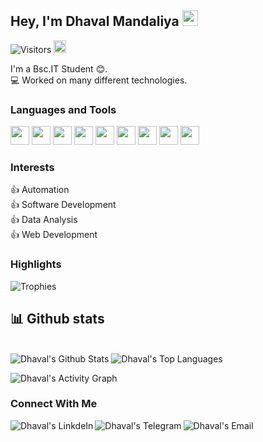 ## Hey, I'm Dhaval Mandaliya <img src="https://media.giphy.com/media/hvRJCLFzcasrR4ia7z/giphy.gif" width="25px">

![Visitors](https://visitor-badge.glitch.me/badge?page_id=Dhavalmandaliya.visitor-badge)
<a href="https://github.com/Dhavalmandaliya"><img alt="followers" title="Follow me on Github" src="https://img.shields.io/github/followers/Dhavalmandaliya?color=236ad3&labelColor=1155ba&style=for-the-badge&logo=github&label=Follow" height="20px"/></a>  
    
I'm a Bsc.IT Student 😊.  
💻 Worked on many different technologies.  



### Languages and Tools  

<code><img height="30" src="https://img.icons8.com/color/48/000000/python.png"/></code>
<code><img height="30" src="https://img.icons8.com/color/48/000000/c-plus-plus-logo.png"/></code>
<code><img height="30" src="https://img.icons8.com/color/48/000000/c-programming.png"/></code>
<code><img height="30" src="https://img.icons8.com/color/48/000000/java-coffee-cup-logo.png"/></code>
<code><img height="30" src="https://img.icons8.com/color/48/000000/html-5.png"/></code>
<code><img height="30" src="https://img.icons8.com/color/48/000000/css3.png"/></code>
<code><img height="30" src="https://img.icons8.com/color/48/000000/javascript.png"/></code>
<code><img height="30" src="https://img.icons8.com/color/48/000000/oracle-logo.png"/></code>
<code><img height="30" src="https://img.icons8.com/fluent/48/000000/github.png"/></code>


### Interests
👍 Automation  
👍 Software Development  
👍 Data Analysis  
👍 Web Development    



### **Highlights**

![Trophies](https://github-profile-trophy.vercel.app/?username=Dhavalmandaliya&theme=dracula&column=7&margin-w=15&margin-h=15)

## 📊 Github stats

<!-- <details>  -->
<!--   <summary>💻 GitHub Profile Stats</summary> -->
  <br/>
    <a><img alt="Dhaval's Github Stats" src="https://denvercoder1-github-readme-stats.vercel.app/api?username=Dhavalmandaliya&show_icons=true&count_private=true&theme=react&hide_border=true&bg_color=1F222E&title_color=F85D7F&icon_color=F8D866" /></a>
  <a><img alt="Dhaval's Top Languages" src="https://denvercoder1-github-readme-stats.vercel.app/api/top-langs/?username=Dhavalmandaliya&langs_count=8&layout=compact&theme=react&hide_border=true&bg_color=1F222E&title_color=F85D7F&icon_color=F8D866" /></a>
  <br/>
<!--   <b>Note:</b> Top languages is only a metric of the languages my public code consists of and doesn't reflect experience or skill level. -->
<!-- </details> -->

<a><img alt="Dhaval's Activity Graph" src="https://activity-graph.herokuapp.com/graph?username=Dhavalmandaliya&bg_color=1F222E&color=F8D866&line=F85D7F&point=FFFFFF&hide_border=true" /></a>  

### Connect With Me
<a href="https://www.linkedin.com/in/dhavalmandaliya-68411a1a4/" target="_blank">
  <img align="left" alt="Dhaval's LinkdeIn" src="https://img.shields.io/badge/LinkedIn-0077B5?style=for-the-badge&logo=linkedin&logoColor=white" />
</a>
<a href="https://t.me/Dhavalmandaliya" target="_blank">
  <img align="left" alt="Dhaval's Telegram" src="https://img.shields.io/badge/Telegram-2CA5E0?style=for-the-badge&logo=telegram&logoColor=white" />
</a>
<a href="dhavalmandaliya09@gmail.com" target="_blank">
  <img align="left" alt="Dhaval's Email" src="https://img.shields.io/badge/Gmail-D14836?style=for-the-badge&logo=gmail&logoColor=white" />
</a>

